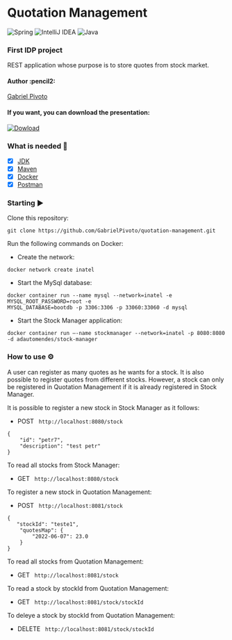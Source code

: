 # Quotation Management

![Spring](https://img.shields.io/badge/spring-%236DB33F.svg?style=for-the-badge&logo=spring&logoColor=white)
![IntelliJ IDEA](https://img.shields.io/badge/IntelliJIDEA-000000.svg?style=for-the-badge&logo=intellij-idea&logoColor=white)
![Java](https://img.shields.io/badge/java-%23ED8B00.svg?style=for-the-badge&logo=java&logoColor=white)


### First IDP project

REST application whose purpose is to store quotes from stock market.

<h4 align="left"> 
	Author :pencil2:
</h4>

<p align="left">
 <a href="https://github.com/GabrielPivoto">Gabriel Pivoto</a> 
</p>

#### If you want, you can download the presentation:

[![Dowload](https://custom-icon-badges.demolab.com/badge/-Presentation-F25237?style=for-the-badge&logo=download&logoColor=white)](https://github.com/GabrielPivoto/quotation-management/raw/master/presentation/ApresentacaoProjeto1.pdf)

### What is needed 🧾
- [x] [JDK](https://www.oracle.com/java/technologies/javase/jdk11-archive-downloads.html)
- [x] [Maven](https://maven.apache.org/download.cgi)
- [x] [Docker](https://www.docker.com/)
- [x] [Postman](https://www.postman.com/)

### Starting ▶️

Clone this repository:

```
git clone https://github.com/GabrielPivoto/quotation-management.git
```

Run the following commands on Docker:

- Create the network:

```
docker network create inatel
```

- Start the MySql database:

```
docker container run --name mysql --network=inatel -e MYSQL_ROOT_PASSWORD=root -e
MYSQL_DATABASE=bootdb -p 3306:3306 -p 33060:33060 -d mysql
```

- Start the Stock Manager application:

```
docker container run –-name stockmanager --network=inatel -p 8080:8080 -d adautomendes/stock-manager
```

### How to use ⚙️

A user can register as many quotes as he wants for a stock. It is also possible to register quotes from different stocks.
However, a stock can only be registered in Quotation Management if it is already registered in Stock Manager.

It is possible to register a new stock in Stock Manager as it follows:

- POST ``` http://localhost:8080/stock```

```
{
    "id": "petr7", 
    "description": "test petr" 
}
```

To read all stocks from Stock Manager:

- GET ``` http://localhost:8080/stock```

To register a new stock in Quotation Management:

- POST ``` http://localhost:8081/stock```

```
{
   "stockId": "teste1",
    "quotesMap": {
        "2022-06-07": 23.0
    }
}
```
To read all stocks from Quotation Management:

- GET ``` http://localhost:8081/stock```

To read a stock by stockId from Quotation Management:

- GET ``` http://localhost:8081/stock/stockId```

To deleye a stock by stockId from Quotation Management:

- DELETE ``` http://localhost:8081/stock/stockId```
